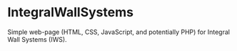 # IntegralWallSystems
Simple web-page (HTML, CSS, JavaScript, and potentially PHP) for Integral Wall Systems (IWS).

